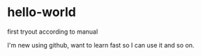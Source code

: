 # hello-world
first tryout according to manual

I'm new using github, want to learn fast
so I can use it and so on.
